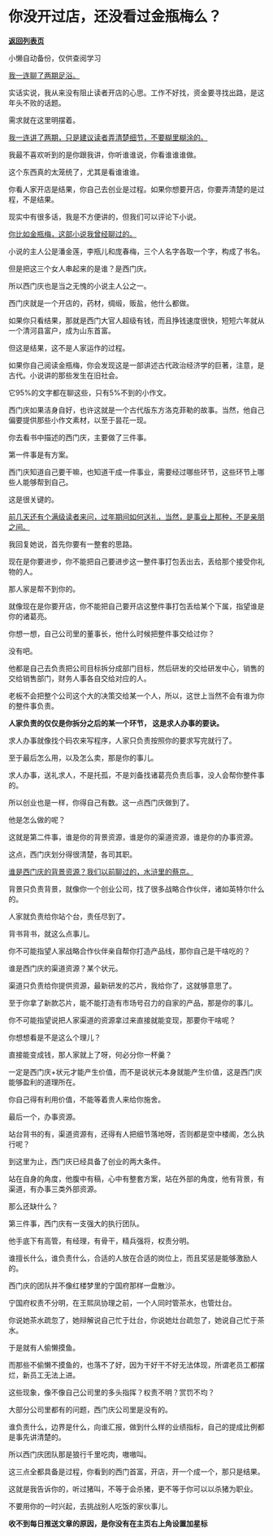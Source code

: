# 你没开过店，还没看过金瓶梅么？

[**返回列表页**](/gzh/记忆承载3)

小懒自动备份，仅供查阅学习

[我一连聊了两期足浴。](http://mp.weixin.qq.com/s?__biz=MzU0MjYwNDU2Mw==&mid=2247513473&idx=1&sn=916e8f7cf600e0efe40fdc71ad7752cd&chksm=fb1ad9fdcc6d50ebc544b06924746c11502898699310a033094c246e90018f2cb6c7d5a09c99&scene=21#wechat_redirect)  

实话实说，我从来没有阻止读者开店的心思。工作不好找，资金要寻找出路，是这年头不败的话题。  

需求就在这里明摆着。  

[我一连讲了两期，只是建议读者弄清楚细节，不要糊里糊涂的。](http://mp.weixin.qq.com/s?__biz=MzU0MjYwNDU2Mw==&mid=2247513473&idx=1&sn=916e8f7cf600e0efe40fdc71ad7752cd&chksm=fb1ad9fdcc6d50ebc544b06924746c11502898699310a033094c246e90018f2cb6c7d5a09c99&scene=21#wechat_redirect)  

我最不喜欢听到的是你跟我讲，你听谁谁说，你看谁谁谁做。  

这个东西真的太笼统了，尤其是看谁谁谁。  

你看人家开店是结果，你自己去创业是过程。如果你想要开店，你要弄清楚的是过程，不是结果。

现实中有很多话，我是不方便讲的，但我们可以评论下小说。  

[你比如金瓶梅，这部小说我曾经聊过的。](http://mp.weixin.qq.com/s?__biz=MzkwMzQ1MzczOQ==&mid=2247484075&idx=1&sn=9dbf1c4a603b97bac1ffa476879b5370&chksm=c0974feff7e0c6f959b3ef5d450dea3e6a0e288f2ff3f9aa720190a3aef79224b6f88b58cd81&scene=21#wechat_redirect)  

小说的主人公是潘金莲，李瓶儿和庞春梅，三个人名字各取一个字，构成了书名。

但是把这三个女人串起来的是谁？是西门庆。

所以西门庆也是当之无愧的小说主人公之一。  

西门庆就是一个开店的，药材，绸缎，贩盐，他什么都做。

如果你只看结果，那就是西门大官人超级有钱，而且挣钱速度很快，短短六年就从一个清河县富户，成为山东首富。  

但这是结果，这不是人家运作的过程。  

如果你自己阅读金瓶梅，你会发现这是一部讲述古代政治经济学的巨著，注意，是古代。小说讲的那些发生在旧社会。  

它95%的文字都在聊这些，只有5%不到的小作文。  

西门庆如果洁身自好，也许这就是一个古代版东方洛克菲勒的故事。当然，他自己偏要提供那些小作文素材，以至于昙花一现。  

你去看书中描述的西门庆，主要做了三件事。  

第一件事是有方案。

西门庆知道自己要干嘛，也知道干成一件事业，需要经过哪些环节，这些环节上哪些人能够帮到自己。  

这是很关键的。  

[前几天还有个满级读者来问，过年期间如何送礼，当然，是事业上那种，不是亲朋之间。](http://mp.weixin.qq.com/s?__biz=MzkwMzQ1MzczOQ==&mid=2247484075&idx=1&sn=9dbf1c4a603b97bac1ffa476879b5370&chksm=c0974feff7e0c6f959b3ef5d450dea3e6a0e288f2ff3f9aa720190a3aef79224b6f88b58cd81&scene=21#wechat_redirect)

我回复她说，首先你要有一整套的思路。  

现在是你要进步，你不能把自己要进步这一整件事打包丢出去，丢给那个接受你礼物的人。  

那人家是帮不到你的。

就像现在是你要开店，你不能把自己要开店这整件事打包丢给某个下属，指望谁是你的诸葛亮。  

你想一想，自己公司里的董事长，他什么时候把整件事交给过你？  

没有吧。

他都是自己去负责把公司目标拆分成部门目标，然后研发的交给研发中心，销售的交给销售部门，财务人事各自交给对应的人。  

老板不会把整个公司这个大的决策交给某一个人，所以，这世上当然不会有谁为你的整件事负责。  

 **人家负责的仅仅是你拆分之后的某一个环节， 这是求人办事的要诀。**

求人办事就像找个码农来写程序，人家只负责按照你的要求写完就行了。  

至于最后怎么用，以及怎么卖，那是你的事儿。

求人办事，送礼求人，不是托孤，不是刘备找诸葛亮负责后事，没人会帮你整件事的。  

所以创业也是一样，你得自己有数。这一点西门庆做到了。

他是怎么做的呢？  

这就是第二件事，谁是你的背景资源，谁是你的渠道资源，谁是你的办事资源。

这点，西门庆划分得很清楚，各司其职。  

[谁是西门庆的背景资源？我们以前聊过的，水浒里的蔡京。](http://mp.weixin.qq.com/s?__biz=MzkwMzQ1MzczOQ==&mid=2247484075&idx=1&sn=9dbf1c4a603b97bac1ffa476879b5370&chksm=c0974feff7e0c6f959b3ef5d450dea3e6a0e288f2ff3f9aa720190a3aef79224b6f88b58cd81&scene=21#wechat_redirect)

背景只负责背景，就像你一个创业公司，找了很多战略合作伙伴，诸如英特尔什么的。

人家就负责给你站个台，责任尽到了。

背书背书，就这么点事儿。

你不可能指望人家战略合作伙伴亲自帮你打造产品线，那你自己是干啥吃的？

谁是西门庆的渠道资源？某个状元。

渠道只负责给你提供资源，最新研发的芯片，我给你了，这就够意思了。

至于你拿了新款芯片，能不能打造有市场号召力的自家的产品，那是你的事儿。

你不可能指望说把人家渠道的资源拿过来直接就能变现，那要你干啥呢？

你想想看是不是这么个理儿？

直接能变成钱，那人家就上了呀，何必分你一杯羹？

一定是西门庆+状元才能产生价值，而不是说状元本身就能产生价值，这是西门庆能够盈利的道理所在。

你自己得有利用价值，不能等着贵人来给你施舍。

最后一个，办事资源。

站台背书的有，渠道资源有，还得有人把细节落地呀，否则都是空中楼阁，怎么执行呢？

到这里为止，西门庆已经具备了创业的两大条件。

站在自身的角度，他腹中有稿，心中有整套方案，站在外部的角度，他有背景，有渠道，有办事三类外部资源。

那么还缺什么？  

第三件事，西门庆有一支强大的执行团队。

他手底下有高管，有经理，有骨干，精兵强将，权责分明。  

谁擅长什么，谁负责什么，合适的人放在合适的岗位上，而且奖惩是能够激励人的。  

西门庆的团队并不像红楼梦里的宁国府那样一盘散沙。  

宁国府权责不分明，在王熙凤协理之前，一个人同时管茶水，也管灶台。

你说她茶水疏忽了，她辩解说自己忙于灶台，你说她灶台疏忽了，她说自己忙于茶水。

于是就有人偷懒摸鱼。  

而那些不偷懒不摸鱼的，也落不了好，因为干好干不好无法体现，所谓老员工都摆烂，新员工无法上进。

这些现象，像不像自己公司里的多头指挥？权责不明？赏罚不均？  

大部分公司里都有的问题，西门庆公司里是没有的。  

谁负责什么，边界是什么，向谁汇报，做到什么样的业绩指标，自己的提成比例都是事先讲清楚的。

所以西门庆团队那是狼行千里吃肉，嗷嗷叫。

这三点全都具备是过程，你看到的西门首富，开店，开一个成一个，那只是结果。

这就是我告诉你的，听过猪叫，不等于会杀猪，更不等于你可以以杀猪为职业。

不要用你的一时兴起，去挑战别人吃饭的家伙事儿。

 **收不到每日推送文章的原因，是你没有在主页右上角设置加星标**

